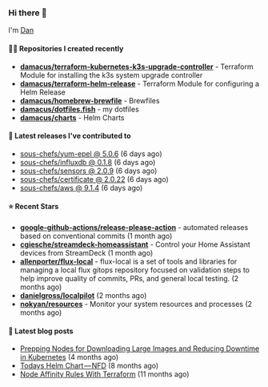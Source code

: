 

### Hi there 👋

I'm [Dan](https://medium.com/@dan.m.webb)

#### 👨‍💻 Repositories I created recently
- **[damacus/terraform-kubernetes-k3s-upgrade-controller](https://github.com/damacus/terraform-kubernetes-k3s-upgrade-controller)** - Terraform Module for installing the k3s system upgrade controller
- **[damacus/terraform-helm-release](https://github.com/damacus/terraform-helm-release)** - Terraform Module for configuring a Helm Release
- **[damacus/homebrew-brewfile](https://github.com/damacus/homebrew-brewfile)** - Brewfiles
- **[damacus/dotfiles.fish](https://github.com/damacus/dotfiles.fish)** - my dotfiles
- **[damacus/charts](https://github.com/damacus/charts)** - Helm Charts

#### 🚀 Latest releases I've contributed to


- [sous-chefs/yum-epel @ 5.0.6](https://github.com/sous-chefs/yum-epel/releases/tag/5.0.6) (6 days ago)
- [sous-chefs/influxdb @ 0.1.8](https://github.com/sous-chefs/influxdb/releases/tag/0.1.8) (6 days ago)
- [sous-chefs/sensors @ 2.0.9](https://github.com/sous-chefs/sensors/releases/tag/2.0.9) (6 days ago)
- [sous-chefs/certificate @ 2.0.22](https://github.com/sous-chefs/certificate/releases/tag/2.0.22) (6 days ago)
- [sous-chefs/aws @ 9.1.4](https://github.com/sous-chefs/aws/releases/tag/9.1.4) (6 days ago)

#### ⭐ Recent Stars


- **[google-github-actions/release-please-action](https://github.com/google-github-actions/release-please-action)** - automated releases based on conventional commits (1 month ago)
- **[cgiesche/streamdeck-homeassistant](https://github.com/cgiesche/streamdeck-homeassistant)** - Control your Home Assistant devices from StreamDeck (1 month ago)
- **[allenporter/flux-local](https://github.com/allenporter/flux-local)** - flux-local is a set of tools and libraries for managing a local flux gitops repository focused on validation steps to help improve quality of commits, PRs, and general local testing.  (2 months ago)
- **[danielgross/localpilot](https://github.com/danielgross/localpilot)** (2 months ago)
- **[nokyan/resources](https://github.com/nokyan/resources)** - Monitor your system resources and processes (2 months ago)

#### 📄 Latest blog posts
- [Prepping Nodes for Downloading Large Images and Reducing Downtime in Kubernetes](https://medium.com/@dan.m.webb/prepping-nodes-for-downloading-large-images-and-reducing-downtime-in-kubernetes-551ead53f0?source=rss-bbba9c670f6e------2) (4 months ago)
- [Todays Helm Chart — NFD](https://medium.com/@dan.m.webb/todays-helm-chart-nfd-efe64f156edd?source=rss-bbba9c670f6e------2) (8 months ago)
- [Node Affinity Rules With Terraform](https://awstip.com/node-affinity-rules-with-terraform-a0766e0bb1da?source=rss-bbba9c670f6e------2) (11 months ago)
